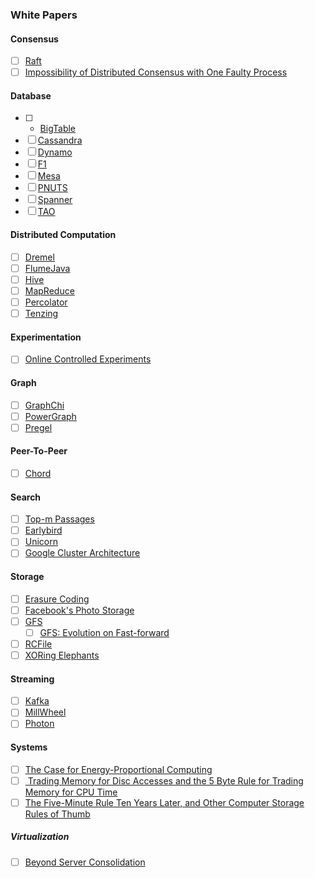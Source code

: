 ### White Papers
#### Consensus
* [ ] [Raft]()
* [ ] [Impossibility of Distributed Consensus with One Faulty Process](https://groups.csail.mit.edu/tds/papers/Lynch/jacm85.pdf)

#### Database
* [ ] * [BigTable](https://static.googleusercontent.com/media/research.google.com/en//archive/bigtable*osdi06.pdf)
* [ ] [Cassandra]()
* [ ] [Dynamo]()
* [ ] [F1]()
* [ ] [Mesa]()
* [ ] [PNUTS]()
* [ ] [Spanner]()
* [ ] [TAO]()
#### Distributed Computation
* [ ] [Dremel]()
* [ ] [FlumeJava]()
* [ ] [Hive]()
* [ ] [MapReduce]()
* [ ] [Percolator]()
* [ ] [Tenzing]()
#### Experimentation
* [ ] [Online Controlled Experiments]()
#### Graph
* [ ] [GraphChi]()
* [ ] [PowerGraph]()
* [ ] [Pregel]()
#### Peer-To-Peer
* [ ] [Chord]()
#### Search
* [ ] [Top-m Passages]()
* [ ] [Earlybird]()
* [ ] [Unicorn]()
* [ ] [Google Cluster Architecture]()
#### Storage
* [ ] [Erasure Coding]()
* [ ] [Facebook's Photo Storage]()
* [ ] [GFS]()
    * [ ] [GFS: Evolution on Fast-forward]()
* [ ] [RCFile]()
* [ ] [XORing Elephants]()
#### Streaming
* [ ] [Kafka]()
* [ ] [MillWheel]()
* [ ] [Photon]()
#### Systems
* [ ] [The Case for Energy-Proportional Computing]()
* [ ] [ Trading Memory for Disc Accesses and the 5 Byte Rule for Trading Memory for CPU Time]()
* [ ] [The Five-Minute Rule Ten Years Later, and Other Computer Storage Rules of Thumb]()
##### Virtualization
* [ ] [Beyond Server Consolidation]()